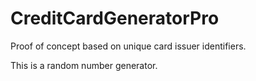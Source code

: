 # CreditCardGeneratorPro

Proof of concept based on unique card issuer identifiers. 

This is a random number generator.
